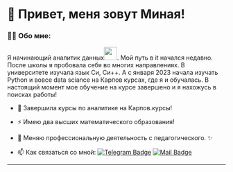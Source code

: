 
# 👋 Привет, меня зовут Миная!


### :man_technologist: Обо мне:

Я начинающий аналитик данных<img src="https://media.giphy.com/media/WUlplcMpOCEmTGBtBW/giphy.gif" width="30px">. Мой путь в it начался недавно. После школы я пробовала себя во многих направлениях. 
В университете изучала язык Си, Си++. А с января 2023 начала изучать Python и вовсе data sciance на Карпов курсах, где я и обучалась. В настоящий момент мое обучение на курсе завершено и я нахожусь в поисках работы!


- :seedling: Завершила курсы по аналитике на Карпов.курсы!

- :zap: Имею два высших математического образования!

- 👀 Меняю профессиональную деятельность с педагогического. ✨

- :mailbox: Как связаться со мной: [![Telegram Badge](https://img.shields.io/badge/-magerramovaminaya-blue?style=flat&logo=Telegram&logoColor=white)](https://t.me/magerramova_m) [![Mail Badge](https://img.shields.io/badge/-Mail-red?style=flat&logo=Mail&logoColor=white)](mailto:magerramovaminaya@mail.ru)

---



<!---
Magerramova-Minaya/Magerramova-Minaya is a ✨ special ✨ repository because its `README.md` (this file) appears on your GitHub profile.
You can click the Preview link to take a look at your changes.
--->
